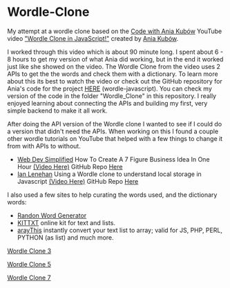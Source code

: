 # Wordle-Clone

My attempt at a wordle clone based on the [Code with Ania Kubów](https://www.youtube.com/c/AniaKub%C3%B3w) YouTube video ["Wordle Clone in JavaScript!"](https://youtu.be/mpby4HiElek) created by [Ania Kubów](https://github.com/kubowania).

I worked through this video which is about 90 minute long. I spent about 6 - 8 hours to get my version of what Ania did working, but in the end it worked just like she showed on the video. The Wordle Clone from the video uses 2 APIs to get the the words and check them with a dictionary. To learn more about this its best to watch the video or check out the GitHub repository for Ania's code for the project [HERE](https://github.com/kubowania/wordle-javascript) (wordle-javascript). You can check my version of the code in the folder "Wordle_Clone" in this repository. I really enjoyed learning about connecting the APIs and building my first, very simple backend to make it all work.

After doing the API version of the Wordle clone I wanted to see if I could do a version that didn't need the APIs. When working on this I found a couple other wordle tutorials on YouTube that helped with a few things to change it from with APIs to without.

- [Web Dev Simplified](https://www.youtube.com/c/WebDevSimplified) How To Create A 7 Figure Business Idea In One Hour [(Video Here)](https://youtu.be/Wak7iN4JZzU) GitHub Repo [Here](https://github.com/WebDevSimplified/wordle-clone)
- [Ian Lenehan](https://www.youtube.com/c/IanLenehan) Using a Wordle clone to understand local storage in Javascript [(Video Here)](https://youtu.be/lF4O1wvyVow) GitHub Repo [Here](https://github.com/ianlenehan/wordle-clone)

I also used a few sites to help curating the words used, and the dictionary words:
- [Randon Word Generator](https://randomwordgenerator.com/)
- [KITTXT](https://kittxt.com/eng/) online kit for text and lists.
- [arayThis](https://arraythis.com/) instantly convert your text list to array; valid for JS, PHP, PERL, PYTHON (as list) and much more.

[Wordle Clone 3](https://thebimsider.github.io/wordle-clone-js/Wordle_Clone_3)    

[Wordle Clone 5](https://thebimsider.github.io/wordle-clone-js/Wordle_Clone_5)   

[Wordle Clone 7](https://thebimsider.github.io/wordle-clone-js/Wordle_Clone_7)   
